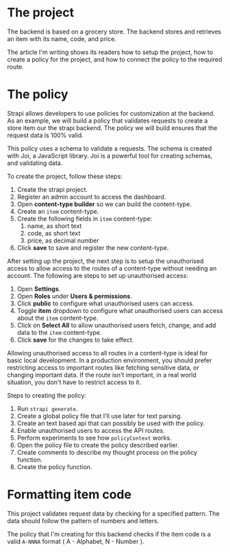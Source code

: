 # The project

The backend is based on a grocery store. The backend stores and retrieves an item with its name, code, and price.

The article I'm writing shows its readers how to setup the project, how to create a policy for the project, and how to connect the policy to the required route.

# The policy

Strapi allows developers to use policies for customization at the backend. As an example, we will build a policy that validates requests to create a store item our the strapi backend. The policy we will build ensures that the request data is 100% valid.

This policy uses a schema to validate a requests. The schema is created with Joi, a JavaScript library. Joi is a powerful tool for creating schemas, and validating data.

To create the project, follow these steps:
1. Create the strapi project.
2. Register an admin account to access the dashboard.
3. Open **content-type builder** so we can build the content-type.
4. Create an `item` content-type.
5. Create the following fields in `item` content-type:
    1. name, as short text
    2. code, as short text
    3. price, as decimal number
6. Click **save** to save and register the new content-type.

After setting up the project, the next step is to setup the unauthorised access to allow access to the routes of a content-type without needing an account. The following are steps to set up unauthorised access:
1. Open **Settings**.
2. Open **Roles** under **Users & permissions**.
3. Click **public** to configure what unauthorised users can access.
4. Toggle **item** dropdown to configure what unauthorised users can access about the `item` content-type.
5. Click on **Select All** to allow unauthorised users fetch, change, and add data to the `item` content-type.
6. Click **save** for the changes to take effect.

Allowing unauthorised access to all routes in a content-type is ideal for basic local development. In a production environment, you should prefer restricting access to important routes like fetching sensitive data, or changing important data. If the route isn't important, in a real world situation, you don't have to restrict access to it.

Steps to creating the policy:
1. Run `strapi generate`.
2. Create a global policy file that I'll use later for text parsing.
3. Create an text based api that can possibly be used with the policy.
4. Enable unauthorised users to access the API routes. 
4. Perform experiments to see how `policyContext` works.
3. Open the policy file to create the policy described earlier.
4. Create comments to describe my thought process on the policy function.
5. Create the policy function.

# Formatting item code

This project validates request data by checking for a specified pattern. The data should follow the pattern of numbers and letters.

The policy that I'm creating for this backend checks if the item code is a valid `A-NNNA` format ( A - Alphabet, N - Number ).
